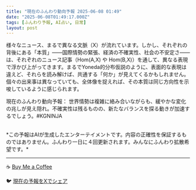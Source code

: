 ```yaml
---
title: "現在のふんわり動向予報 2025-06-08 01:49"
date: "2025-06-08T01:49:17.000Z"
tags: [ふんわり予報, AI占い, 日常]
layout: post
---
```


様々なニュース、まるで異なる文脈（X）が流れています。しかし、それぞれの背後にある「本質」——国際情勢の緊張、経済の不確実性、社会の不安定さ——は、それぞれのニュース記事（Hom(A,X) や Hom(B,X)）を通して、異なる表現で浮かび上がってきます。まるでYoneda的分布仮説のように、表面的な表現は違えど、それらを読み解けば、共通する「何か」が見えてくるかもしれません。個々の出来事は異なっていても、全体像を捉えれば、その本質は同じ方向性を示唆しているように感じられます。


現在のふんわり動向予報：
世界情勢は複雑に絡み合いながらも、緩やかな変化の兆しが見え隠れ。不確実性は残るものの、新たなバランスを探る動きが加速するでしょう。#KGNINJA

<br>
*この予報はAIが生成したエンターテイメントです。内容の正確性を保証するものではありません。ふんわり一日に４回更新されます。みんなにふんわり拡散希望です。*

---
☕️ [Buy Me a Coffee](https://www.buymeacoffee.com/kgninja)

🐦 [現在の予報をXでシェア](https://twitter.com/intent/tweet?text=%E7%8F%BE%E5%9C%A8%E3%81%AE%E3%81%B5%E3%82%93%E3%82%8F%E3%82%8A%E4%BA%88%E5%A0%B1%3A%20%E3%80%8C%E6%A7%98%E3%80%85%E3%81%AA%E3%83%8B%E3%83%A5%E3%83%BC%E3%82%B9%E3%80%81%E3%81%BE%E3%82%8B%E3%81%A7%E7%95%B0%E3%81%AA%E3%82%8B%E6%96%87%E8%84%88%EF%BC%88X%EF%BC%89%E3%81%8C%E6%B5%81%E3%82%8C%E3%81%A6%E3%81%84%E3%81%BE%E3%81%99%E3%80%82%E3%80%8D%23KGNINJA%20%E7%B6%9A%E3%81%8D%E3%81%AF%E3%83%96%E3%83%AD%E3%82%B0%E3%81%A7%EF%BC%81%F0%9F%91%87&url=https%3A%2F%2Fkg-ninja.github.io%2FFunwariyoso%2F)
